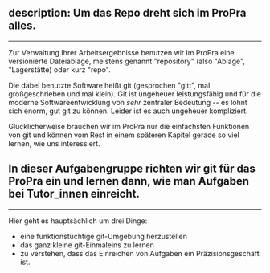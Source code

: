 description: Um das Repo dreht sich im ProPra alles.
---
---
Zur Verwaltung Ihrer Arbeitsergebnisse benutzen wir im ProPra eine
versionierte Dateiablage, meistens genannt "repository" (also "Ablage", "Lagerstätte)
oder kurz "repo".

Die dabei benutzte Software heißt git (gesprochen "gitt", mal großgeschrieben und mal klein).
Git ist ungeheuer leistungsfähig und für die moderne Softwareentwicklung von _sehr_ zentraler
Bedeutung -- es lohnt sich enorm, gut git zu können.
Leider ist es auch ungeheuer kompliziert.

Glücklicherweise brauchen wir im ProPra nur die einfachsten Funktionen von git und können vom
Rest in einem späteren Kapitel gerade so viel lernen, wie uns interessiert.

In dieser Aufgabengruppe richten wir git für das ProPra ein und lernen dann, wie
man Aufgaben bei Tutor_innen einreicht.
---
---
Hier geht es hauptsächlich um drei Dinge:

- eine funktionstüchtige git-Umgebung herzustellen
- das ganz kleine git-Einmaleins zu lernen
- zu verstehen, dass das Einreichen von Aufgaben ein Präzisionsgeschäft ist. 
